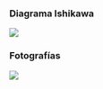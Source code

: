 
### Diagrama Ishikawa

<a href="ct-movilidad-transporte/diagrama.jpg"><img class="contenido-imagen" src="ct-movilidad-transporte/diagrama-previa.jpg"></a>

### Fotografías

<a href="fotos-guillermo/71.jpg"><img class="contenido-imagen" src="fotos-guillermo/71-previa.jpg"></a>
